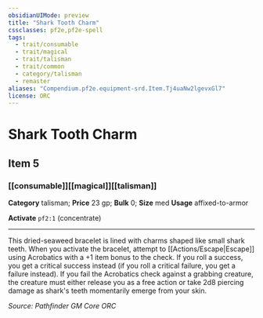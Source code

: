 ```yaml
---
obsidianUIMode: preview
title: "Shark Tooth Charm"
cssclasses: pf2e,pf2e-spell
tags:
  - trait/consumable
  - trait/magical
  - trait/talisman
  - trait/common
  - category/talisman
  - remaster
aliases: "Compendium.pf2e.equipment-srd.Item.Tj4uaNw2lgevxGl7"
license: ORC
---
```

# Shark Tooth Charm
## Item 5
### [[consumable]][[magical]][[talisman]]

**Category** talisman; 
**Price** 23 gp; 
**Bulk** 0; **Size** med
**Usage** affixed-to-armor

**Activate** `pf2:1` (concentrate)

* * *

This dried-seaweed bracelet is lined with charms shaped like small shark teeth. When you activate the bracelet, attempt to [[Actions/Escape|Escape]] using Acrobatics with a +1 item bonus to the check. If you roll a success, you get a critical success instead (if you roll a critical failure, you get a failure instead). If you fail the Acrobatics check against a grabbing creature, the creature must either release you as a free action or take 2d8 piercing damage as shark's teeth momentarily emerge from your skin.

*Source: Pathfinder GM Core*
*ORC*